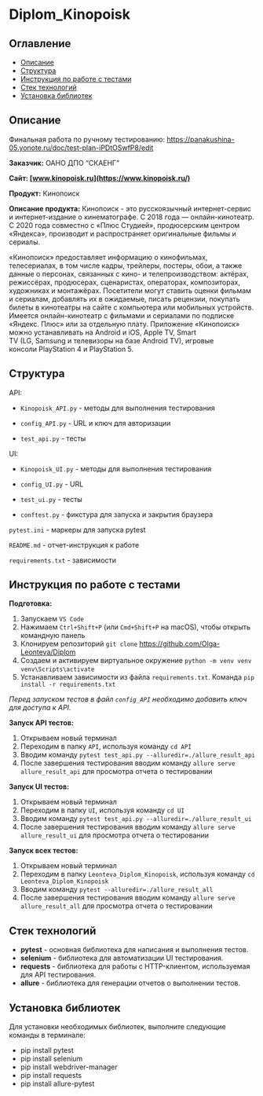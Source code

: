# Diplom_Kinopoisk

## Оглавление
- [Описание](#описание)
- [Структура](#структура)
- [Инструкция по работе с тестами](#инструкция)
- [Стек технологий](#стек-технологий)
- [Установка библиотек](#установка-библиотек)

## Описание

Финальная работа по ручному тестированию: https://panakushina-05.yonote.ru/doc/test-plan-iPDtOSwfP8/edit 

**Заказчик:** ОАНО ДПО “СКАЕНГ”  

**Сайт: [www.kinopoisk.ru](https://www.kinopoisk.ru/)**

**Продукт:** Кинопоиск

**Описание продукта:** Кинопоиск - это русскоязычный интернет-сервис и интернет-издание о кинематографе. С 2018 года — онлайн-кинотеатр. С 2020 года совместно с «Плюс Студией», продюсерским центром «Яндекса», производит и распространяет оригинальные фильмы и сериалы. 

«Кинопоиск» предоставляет информацию о кинофильмах, телесериалах, в том числе кадры, трейлеры, постеры, обои, а также данные о персонах, связанных с кино- и телепроизводством: актёрах, режиссёрах, продюсерах, сценаристах, операторах, композиторах, художниках и монтажёрах. Посетители могут ставить оценки фильмам и сериалам, добавлять их в ожидаемые, писать рецензии, покупать билеты в кинотеатры на сайте с компьютера или мобильных устройств. Имеется онлайн-кинотеатр с фильмами и сериалами по подписке «Яндекс. Плюс» или за отдельную плату. Приложение «Кинопоиск» можно устанавливать на Android и iOS, Apple TV, Smart TV (LG, Samsung и телевизоры на базе Android TV), игровые консоли PlayStation 4 и PlayStation 5.  

## Структура

API:

* `Kinopoisk_API.py` - методы для выполнения тестирования

* `config_API.py` - URL и ключ для авторизации

* `test_api.py` - тесты


UI:

* `Kinopoisk_UI.py` - методы для выполнения тестирования

* `config_UI.py` - URL

* `test_ui.py` - тесты

* `conftest.py` - фикстура для запуска и закрытия браузера

`pytest.ini` - маркеры для запуска pytest

`README.md` - отчет-инструкция к работе

`requirements.txt` - зависимости

## Инструкция по работе с тестами

**Подготовка:**

1. Запускаем `VS Code`
2. Нажимаем `Ctrl+Shift+P` (или `Cmd+Shift+P` на macOS), чтобы открыть командную панель
3. Клонируем репозиторий `git clone` https://github.com/Olga-Leonteva/Diplom 
4. Создаем и активируем виртуальное окружение 
    `python -m venv venv`
    `venv\Scripts\activate`
5. Устанавливаем зависимости из файла `requirements.txt`. Команда `pip install -r requirements.txt`

*Перед запуском тестов в файл `config_API` необходимо добавить ключ для доступа к API.* 

**Запуск API тестов:**

1. Открываем новый терминал
2. Переходим в папку `API`, используя команду `cd API`
3. Вводим команду `pytest test_api.py --alluredir=./allure_result_api`
4. После завершения тестирования вводим команду `allure serve allure_result_api` для просмотра отчета о тестировании

**Запуск UI тестов:**

1. Открываем новый терминал
2. Переходим в папку `UI`, используя команду `cd UI`
3. Вводим команду `pytest test_api.py --alluredir=./allure_result_ui`
4. После завершения тестирования вводим команду `allure serve allure_result_ui` для просмотра отчета о тестировании

**Запуск всех тестов:**

1. Открываем новый терминал
2. Переходим в папку `Leonteva_Diplom_Kinopoisk`, используя команду `cd Leonteva_Diplom_Kinopoisk`
3. Вводим команду `pytest --alluredir=./allure_result_all`
4. После завершения тестирования вводим команду `allure serve allure_result_all` для просмотра отчета о тестировании

## Стек технологий
- **pytest** - основная библиотека для написания и выполнения тестов.
- **selenium** - библиотека для автоматизации UI тестирования.
- **requests** - библиотека для работы с HTTP-клиентом, используемая для API тестирования.
- **allure** - библиотека для генерации отчетов о выполнении тестов.

## Установка библиотек
Для установки необходимых библиотек, выполните следующие команды в терминале:


- pip install pytest
- pip install selenium
- pip install webdriver-manager
- pip install requests
- pip install allure-pytest